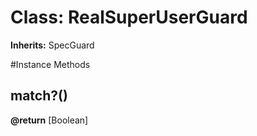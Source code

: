 # Class: RealSuperUserGuard
**Inherits:** SpecGuard
    




#Instance Methods
## match?() [](#method-i-match?)

**@return** [Boolean] 

